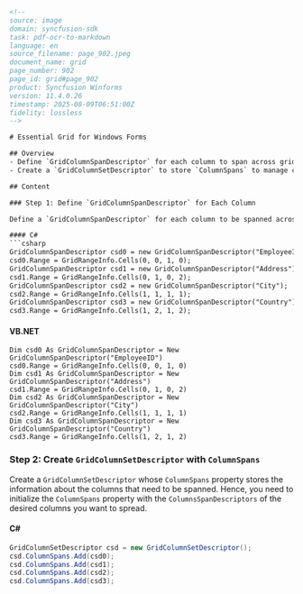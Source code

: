 ```html
<!--
source: image
domain: syncfusion-sdk
task: pdf-ocr-to-markdown
language: en
source_filename: page_902.jpeg
document_name: grid
page_number: 902
page_id: grid#page_902
product: Syncfusion Winforms
version: 11.4.0.26
timestamp: 2025-08-09T06:51:00Z
fidelity: lossless
-->

# Essential Grid for Windows Forms

## Overview
- Define `GridColumnSpanDescriptor` for each column to span across grid rows or columns, specifying the span range.
- Create a `GridColumnSetDescriptor` to store `ColumnSpans` to manage columns that need to be spanned.

## Content

### Step 1: Define `GridColumnSpanDescriptor` for Each Column

Define a `GridColumnSpanDescriptor` for each column to be spanned across grid rows or columns. Specify the range that the column spans. Rows and Columns are zero-based.

#### C#
```csharp
GridColumnSpanDescriptor csd0 = new GridColumnSpanDescriptor("EmployeeID");
csd0.Range = GridRangeInfo.Cells(0, 0, 1, 0);
GridColumnSpanDescriptor csd1 = new GridColumnSpanDescriptor("Address");
csd1.Range = GridRangeInfo.Cells(0, 1, 0, 2);
GridColumnSpanDescriptor csd2 = new GridColumnSpanDescriptor("City");
csd2.Range = GridRangeInfo.Cells(1, 1, 1, 1);
GridColumnSpanDescriptor csd3 = new GridColumnSpanDescriptor("Country");
csd3.Range = GridRangeInfo.Cells(1, 2, 1, 2);
```

#### VB.NET
```vbnet
Dim csd0 As GridColumnSpanDescriptor = New GridColumnSpanDescriptor("EmployeeID")
csd0.Range = GridRangeInfo.Cells(0, 0, 1, 0)
Dim csd1 As GridColumnSpanDescriptor = New GridColumnSpanDescriptor("Address")
csd1.Range = GridRangeInfo.Cells(0, 1, 0, 2)
Dim csd2 As GridColumnSpanDescriptor = New GridColumnSpanDescriptor("City")
csd2.Range = GridRangeInfo.Cells(1, 1, 1, 1)
Dim csd3 As GridColumnSpanDescriptor = New GridColumnSpanDescriptor("Country")
csd3.Range = GridRangeInfo.Cells(1, 2, 1, 2)
```

### Step 2: Create `GridColumnSetDescriptor` with `ColumnSpans`

Create a `GridColumnSetDescriptor` whose `ColumnSpans` property stores the information about the columns that need to be spanned. Hence, you need to initialize the `ColumnSpans` property with the `ColumnsSpanDescriptors` of the desired columns you want to spread.

#### C#
```csharp
GridColumnSetDescriptor csd = new GridColumnSetDescriptor();
csd.ColumnSpans.Add(csd0);
csd.ColumnSpans.Add(csd1);
csd.ColumnSpans.Add(csd2);
csd.ColumnSpans.Add(csd3);
```

<!-- tags: [grid, windows forms, columnspan, syncfusion] keywords: [GridColumnSpanDescriptor, GridColumnSetDescriptor, GridRangeInfo, Cells, EmployeeID, Address, City, Country] -->
```